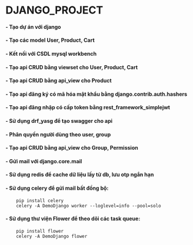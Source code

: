 # DJANGO_PROJECT
#### - Tạo dự án với django
#### - Tạo các model User, Product, Cart
#### - Kết nối với CSDL mysql workbench
#### - Tạo api CRUD bằng viewset cho User, Product, Cart
#### - Tạo api CRUD bằng api_view cho Product
#### - Tạo api đăng ký có mã hóa mật khẩu bằng django.contrib.auth.hashers
#### - Tạo api đăng nhập có cấp token bằng rest_framework_simplejwt
#### - Sử dụng drf_yasg để tạo swagger cho api
#### - Phân quyền người dùng theo user, group
#### - Tạo api CRUD bằng api_view cho Group, Permission
#### - Gửi mail với django.core.mail
#### - Sử dụng redis để cache dữ liệu lấy từ db, lưu otp ngắn hạn
#### - Sử dụng celery để gửi mail bất đồng bộ:
        pip install celery
        celery -A DemoDjango worker --loglevel=info --pool=solo
#### - Sử dụng thư viện Flower để theo dõi các task queue: 
        pip install flower
        celery -A DemoDjango flower